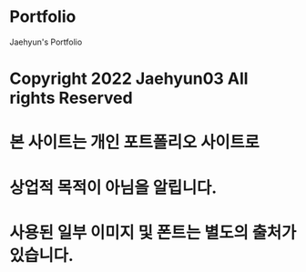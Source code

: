 # Portfolio
Jaehyun's Portfolio

# Copyright 2022 Jaehyun03 All rights Reserved
# 본 사이트는 개인 포트폴리오 사이트로 
# 상업적 목적이 아님을 알립니다.
# 사용된 일부 이미지 및 폰트는 별도의 출처가 있습니다.